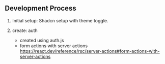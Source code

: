## Development Process

1. Initial setup: Shadcn setup with theme toggle.

2. create: auth
    - created using auth.js
    - form actions with server actions https://react.dev/reference/rsc/server-actions#form-actions-with-server-actions